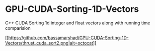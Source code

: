 # GPU-CUDA-Sorting-1D-Vectors
C++ CUDA Sorting 1d integer and float vectors along with running time comparision

[[https://github.com/bassamarshad/GPU-CUDA-Sorting-1D-Vectors/thrust_cuda_sort2.png|alt=octocat]]


